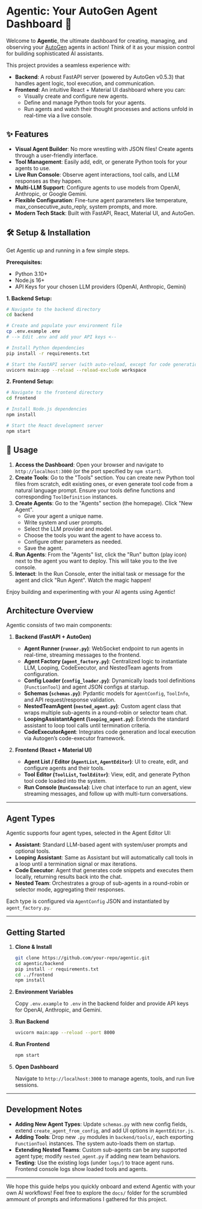 # Agentic: Your AutoGen Agent Dashboard 🚀

Welcome to **Agentic**, the ultimate dashboard for creating, managing, and observing your [AutoGen](https://microsoft.github.io/autogen/) agents in action! Think of it as your mission control for building sophisticated AI assistants.

This project provides a seamless experience with:

- **Backend**: A robust FastAPI server (powered by AutoGen v0.5.3) that handles agent logic, tool execution, and communication.
- **Frontend**: An intuitive React + Material UI dashboard where you can:
    - Visually create and configure new agents.
    - Define and manage Python tools for your agents.
    - Run agents and watch their thought processes and actions unfold in real-time via a live console.

## ✨ Features

*   **Visual Agent Builder**: No more wrestling with JSON files! Create agents through a user-friendly interface.
*   **Tool Management**: Easily add, edit, or generate Python tools for your agents to use.
*   **Live Run Console**: Observe agent interactions, tool calls, and LLM responses as they happen.
*   **Multi-LLM Support**: Configure agents to use models from OpenAI, Anthropic, or Google Gemini.
*   **Flexible Configuration**: Fine-tune agent parameters like temperature, max_consecutive_auto_reply, system prompts, and more.
*   **Modern Tech Stack**: Built with FastAPI, React, Material UI, and AutoGen.

## 🛠️ Setup & Installation

Get Agentic up and running in a few simple steps.

**Prerequisites:**

*   Python 3.10+
*   Node.js 16+
*   API Keys for your chosen LLM providers (OpenAI, Anthropic, Gemini)

**1. Backend Setup:**

```bash
# Navigate to the backend directory
cd backend

# Create and populate your environment file
cp .env.example .env
# --> Edit .env and add your API keys <--

# Install Python dependencies
pip install -r requirements.txt

# Start the FastAPI server (with auto-reload, except for code generations)
uvicorn main:app --reload --reload-exclude workspace
```

**2. Frontend Setup:**

```bash
# Navigate to the frontend directory
cd frontend

# Install Node.js dependencies
npm install

# Start the React development server
npm start
```

## 🚀 Usage

1.  **Access the Dashboard**: Open your browser and navigate to `http://localhost:3000` (or the port specified by `npm start`).
2.  **Create Tools**: Go to the "Tools" section. You can create new Python tool files from scratch, edit existing ones, or even generate tool code from a natural language prompt. Ensure your tools define functions and corresponding `ToolDefinition` instances.
3.  **Create Agents**: Go to the "Agents" section (the homepage). Click "New Agent".
    *   Give your agent a unique name.
    *   Write system and user prompts.
    *   Select the LLM provider and model.
    *   Choose the tools you want the agent to have access to.
    *   Configure other parameters as needed.
    *   Save the agent.
4.  **Run Agents**: From the "Agents" list, click the "Run" button (play icon) next to the agent you want to deploy. This will take you to the live console.
5.  **Interact**: In the Run Console, enter the initial task or message for the agent and click "Run Agent". Watch the magic happen!

Enjoy building and experimenting with your AI agents using Agentic!

## Architecture Overview

Agentic consists of two main components:

1. **Backend (FastAPI + AutoGen)**
   - **Agent Runner (`runner.py`)**: WebSocket endpoint to run agents in real-time, streaming messages to the frontend.
   - **Agent Factory (`agent_factory.py`)**: Centralized logic to instantiate LLM, Looping, CodeExecutor, and NestedTeam agents from configuration.
   - **Config Loader (`config_loader.py`)**: Dynamically loads tool definitions (`FunctionTool`) and agent JSON configs at startup.
   - **Schemas (`schemas.py`)**: Pydantic models for `AgentConfig`, `ToolInfo`, and API request/response validation.
   - **NestedTeamAgent (`nested_agent.py`)**: Custom agent class that wraps multiple sub-agents in a round-robin or selector team chat.
   - **LoopingAssistantAgent (`looping_agent.py`)**: Extends the standard assistant to loop tool calls until termination criteria.
   - **CodeExecutorAgent**: Integrates code generation and local execution via Autogen’s code-executor framework.

2. **Frontend (React + Material UI)**
   - **Agent List / Editor (`AgentList`, `AgentEditor`)**: UI to create, edit, and configure agents and their tools.
   - **Tool Editor (`ToolList`, `ToolEditor`)**: View, edit, and generate Python tool code loaded into the system.
   - **Run Console (`RunConsole`)**: Live chat interface to run an agent, view streaming messages, and follow up with multi-turn conversations.

---

## Agent Types

Agentic supports four agent types, selected in the Agent Editor UI:

- **Assistant**: Standard LLM-based agent with system/user prompts and optional tools.
- **Looping Assistant**: Same as Assistant but will automatically call tools in a loop until a termination signal or max iterations.
- **Code Executor**: Agent that generates code snippets and executes them locally, returning results back into the chat.
- **Nested Team**: Orchestrates a group of sub-agents in a round-robin or selector mode, aggregating their responses.

Each type is configured via `AgentConfig` JSON and instantiated by `agent_factory.py`.

---

## Getting Started

1. **Clone & Install**

   ```bash
   git clone https://github.com/your-repo/agentic.git
   cd agentic/backend
   pip install -r requirements.txt
   cd ../frontend
   npm install
   ```

2. **Environment Variables**

   Copy `.env.example` to `.env` in the backend folder and provide API keys for OpenAI, Anthropic, and Gemini.

3. **Run Backend**

   ```bash
   uvicorn main:app --reload --port 8000
   ```

4. **Run Frontend**

   ```bash
   npm start
   ```

5. **Open Dashboard**

   Navigate to `http://localhost:3000` to manage agents, tools, and run live sessions.

---

## Development Notes

- **Adding New Agent Types**: Update `schemas.py` with new config fields, extend `create_agent_from_config`, and add UI options in `AgentEditor.js`.
- **Adding Tools**: Drop new `.py` modules in `backend/tools/`, each exporting `FunctionTool` instances. The system auto-loads them on startup.
- **Extending Nested Teams**: Custom sub-agents can be any supported agent type; modify `nested_agent.py` if adding new team behaviors.
- **Testing**: Use the existing logs (under `logs/`) to trace agent runs. Frontend console logs show loaded tools and agents.

---

We hope this guide helps you quickly onboard and extend Agentic with your own AI workflows! Feel free to explore the `docs/` folder for the scrumbled ammount of prompts and informations I gathered for this project.